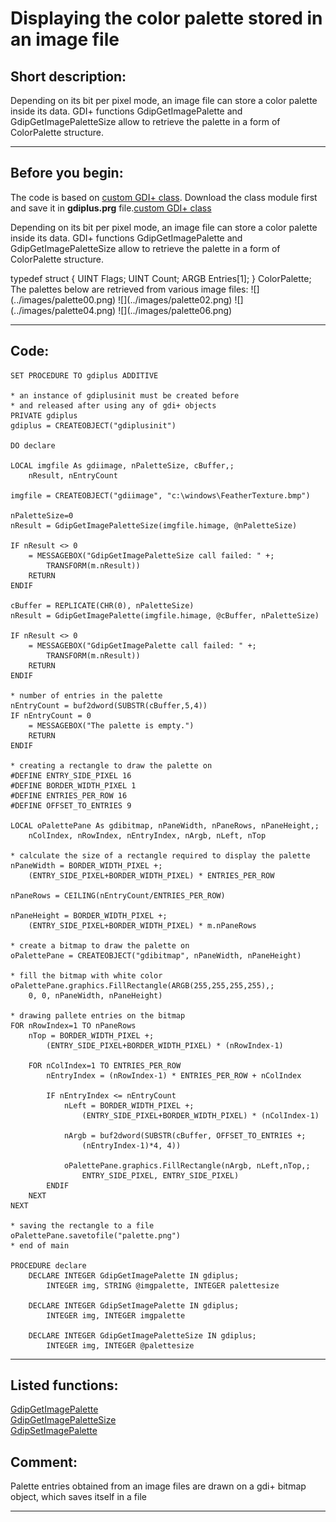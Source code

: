 
# Displaying the color palette stored in an image file

## Short description:
Depending on its bit per pixel mode, an image file can store a color palette inside its data. GDI+ functions GdipGetImagePalette and GdipGetImagePaletteSize allow to retrieve the palette in a form of ColorPalette structure.
  
***  


## Before you begin:
The code is based on <a href="?example=450">custom GDI+ class</a>. Download the class module first and save it in **gdiplus.prg** file.[custom GDI+ class](sample_450.md)  

Depending on its bit per pixel mode, an image file can store a color palette inside its data. GDI+ functions GdipGetImagePalette and GdipGetImagePaletteSize allow to retrieve the palette in a form of ColorPalette structure.  
<div class="precode">typedef struct {  
	UINT Flags;  
	UINT Count;  
	ARGB Entries[1];  
} ColorPalette;  
</div>  
The palettes below are retrieved from various image files:  
![](../images/palette00.png)  
![](../images/palette02.png)  
![](../images/palette04.png)  
![](../images/palette06.png)  

  
***  


## Code:
```foxpro  
SET PROCEDURE TO gdiplus ADDITIVE

* an instance of gdiplusinit must be created before
* and released after using any of gdi+ objects
PRIVATE gdiplus
gdiplus = CREATEOBJECT("gdiplusinit")

DO declare

LOCAL imgfile As gdiimage, nPaletteSize, cBuffer,;
	nResult, nEntryCount

imgfile = CREATEOBJECT("gdiimage", "c:\windows\FeatherTexture.bmp")

nPaletteSize=0
nResult = GdipGetImagePaletteSize(imgfile.himage, @nPaletteSize)

IF nResult <> 0
	= MESSAGEBOX("GdipGetImagePaletteSize call failed: " +;
		TRANSFORM(m.nResult))
	RETURN
ENDIF

cBuffer = REPLICATE(CHR(0), nPaletteSize)
nResult = GdipGetImagePalette(imgfile.himage, @cBuffer, nPaletteSize)

IF nResult <> 0
	= MESSAGEBOX("GdipGetImagePalette call failed: " +;
		TRANSFORM(m.nResult))
	RETURN
ENDIF

* number of entries in the palette
nEntryCount = buf2dword(SUBSTR(cBuffer,5,4))
IF nEntryCount = 0
	= MESSAGEBOX("The palette is empty.")
	RETURN
ENDIF

* creating a rectangle to draw the palette on
#DEFINE ENTRY_SIDE_PIXEL 16
#DEFINE BORDER_WIDTH_PIXEL 1
#DEFINE ENTRIES_PER_ROW 16
#DEFINE OFFSET_TO_ENTRIES 9

LOCAL oPalettePane As gdibitmap, nPaneWidth, nPaneRows, nPaneHeight,;
	nColIndex, nRowIndex, nEntryIndex, nArgb, nLeft, nTop

* calculate the size of a rectangle required to display the palette
nPaneWidth = BORDER_WIDTH_PIXEL +;
	(ENTRY_SIDE_PIXEL+BORDER_WIDTH_PIXEL) * ENTRIES_PER_ROW

nPaneRows = CEILING(nEntryCount/ENTRIES_PER_ROW)

nPaneHeight = BORDER_WIDTH_PIXEL +;
	(ENTRY_SIDE_PIXEL+BORDER_WIDTH_PIXEL) * m.nPaneRows

* create a bitmap to draw the palette on
oPalettePane = CREATEOBJECT("gdibitmap", nPaneWidth, nPaneHeight)

* fill the bitmap with white color
oPalettePane.graphics.FillRectangle(ARGB(255,255,255,255),;
	0, 0, nPaneWidth, nPaneHeight)

* drawing pallete entries on the bitmap
FOR nRowIndex=1 TO nPaneRows
	nTop = BORDER_WIDTH_PIXEL +;
		(ENTRY_SIDE_PIXEL+BORDER_WIDTH_PIXEL) * (nRowIndex-1)

	FOR nColIndex=1 TO ENTRIES_PER_ROW
		nEntryIndex = (nRowIndex-1) * ENTRIES_PER_ROW + nColIndex

		IF nEntryIndex <= nEntryCount
			nLeft = BORDER_WIDTH_PIXEL +;
				(ENTRY_SIDE_PIXEL+BORDER_WIDTH_PIXEL) * (nColIndex-1)

			nArgb = buf2dword(SUBSTR(cBuffer, OFFSET_TO_ENTRIES +;
				(nEntryIndex-1)*4, 4))

			oPalettePane.graphics.FillRectangle(nArgb, nLeft,nTop,;
				ENTRY_SIDE_PIXEL, ENTRY_SIDE_PIXEL)
		ENDIF
	NEXT
NEXT

* saving the rectangle to a file
oPalettePane.savetofile("palette.png")
* end of main

PROCEDURE declare
	DECLARE INTEGER GdipGetImagePalette IN gdiplus;
		INTEGER img, STRING @imgpalette, INTEGER palettesize

	DECLARE INTEGER GdipSetImagePalette IN gdiplus;
		INTEGER img, INTEGER imgpalette

	DECLARE INTEGER GdipGetImagePaletteSize IN gdiplus;
		INTEGER img, INTEGER @palettesize  
```  
***  


## Listed functions:
[GdipGetImagePalette](../libraries/gdiplus/GdipGetImagePalette.md)  
[GdipGetImagePaletteSize](../libraries/gdiplus/GdipGetImagePaletteSize.md)  
[GdipSetImagePalette](../libraries/gdiplus/GdipSetImagePalette.md)  

## Comment:
Palette entries obtained from an image files are drawn on a gdi+ bitmap object, which saves itself in a file  
  
***  

